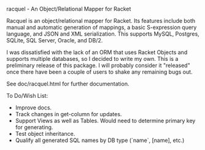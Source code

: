 racquel - An Object/Relational Mapper for Racket


Racquel is an object/relational mapper for Racket. Its features include both manual and automatic generation of 
mappings, a basic S-expression query language, and JSON and XML serialization. This supports MySQL, Postgres, SQLite, SQL Server, 
Oracle, and DB/2.

I was dissatisfied with the lack of an ORM that uses Racket Objects and supports multiple databases, so I
decided to write my own. This is a preliminary release of this package. I will probably consider it "released" once there have 
been a couple of users to shake any remaining bugs out.

See doc/racquel.html for further documentation.

To Do/Wish List:
   * Improve docs.
   * Track changes in get-column for updates.
   * Support Views as well as Tables. Would need to determine primary key for generating.
   * Test object inheritance.
   * Qualify all generated SQL names by DB type (\`name\`, [name], etc.)
